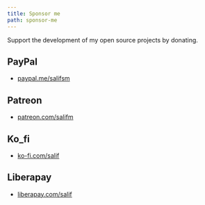 ```yaml
---
title: Sponsor me
path: sponsor-me
---
```


Support the development of my open source projects by donating.
<!-- more -->

## PayPal

- [paypal.me/salifsm](https://paypal.me/salifsm)

## Patreon

- [patreon.com/salifm](https://www.patreon.com/salifm)

## Ko_fi

- [ko-fi.com/salif](https://ko-fi.com/salif)

## Liberapay

- [liberapay.com/salif](https://liberapay.com/salif/donate)
